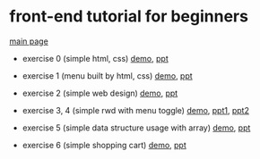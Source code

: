 # front-end tutorial for beginners

[main page](https://frontend-tutorial.dannyisadog.com)

- exercise 0 (simple html, css)
  [demo](https://frontend-tutorial.dannyisadog.com/exercise0/index.html),
  [ppt](https://docs.google.com/presentation/d/1BiNo9_IcBDcn-qheElFCGO4r0pogk4UNGlYLEAQYhsI/edit?usp=sharing)

- exercise 1 (menu built by html, css)
  [demo](https://frontend-tutorial.dannyisadog.com/exercise1/index.html),
  [ppt](https://docs.google.com/presentation/d/1THx5Q98zyfmdDlT1HLhDHEj4k0gq66MpZ6gBpEIh950/edit?usp=sharing)

- exercise 2 (simple web design)
  [demo](https://frontend-tutorial.dannyisadog.com/exercise2/index.html),
  [ppt](https://docs.google.com/presentation/d/1-URRmDo5z7kVSqpnn_CJwUN8_Ji8lvPZdXMKmnZNVoU/edit?usp=sharing)

- exercise 3, 4 (simple rwd with menu toggle)
  [demo](https://frontend-tutorial.dannyisadog.com/exercise3,4/index.html),
  [ppt1](https://docs.google.com/presentation/d/1sWduimczqgg5aweF3IBrY_McCJvXHL-r3VOVhMHSFL0/edit?usp=sharing),
  [ppt2](https://docs.google.com/presentation/d/1SZPDY9MOB0S3ni2bZ_zm29Eci2iCrb5e94imQ8ojqIc/edit?usp=sharing)

- exercise 5 (simple data structure usage with array)
  [demo](https://frontend-tutorial.dannyisadog.com/exercise5/index.html),
  [ppt](https://docs.google.com/presentation/d/1XkiBveY9WesU0Z8zEx15T2xVlWiR0ocqHxYV3nxuHIk/edit?usp=sharing)

- exercise 6 (simple shopping cart)
  [demo](https://frontend-tutorial.dannyisadog.com/exercise6/index.html),
  [ppt](https://docs.google.com/presentation/d/15n55YFC09tFSUUG1pvvLV3uPFpxjy7ew5pTwDDZBd9A/edit?usp=sharing)
